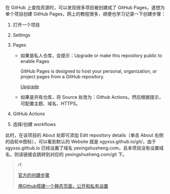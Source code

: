在 GitHub 上查找资源时，可以发现很多项目被创建成了 GitHub Pages，遂想为单个项目创建 GitHub Pages，网上的教程很多，顺便也学习记录一下创建步骤：

1. 打开一个项目

2. Settings

3. Pages

   - 如果是私人仓库，会提示：Upgrade or make this repository public to enable Pages

     GitHub Pages is designed to host your personal, organization, or project pages from a GitHub repository.

     [Upgrade](https://github.com/account/upgrade)

   - 如果是共有仓库，将 Source 处改为：Github Actions。然后根据提示，可配置主题、域名、HTTPS。

4. GitHub Actions

5. 选择/创建 workflows

此时，在该项目的 About 处即可添加 Edit repository details（单击 About 右侧的齿轮⚙️图标），可以看到默认的 Website 就是 xgyxss.github.io/git/，由于 xgyxss.github.io 已经设置了域名 yexingshusheng.com，且本项目没有设置域名，则该链接会跳转到对应的 yexingshusheng.com/git 下。

> rf.
>
> [官方的创建步骤](https://docs.github.com/en/pages/getting-started-with-github-pages/configuring-a-publishing-source-for-your-github-pages-site#publishing-with-a-custom-github-actions-workflow)
>
> [用Github搭建一个静态页面，公开和私有设置](https://blog.csdn.net/weixin_44786530/article/details/123976291)


